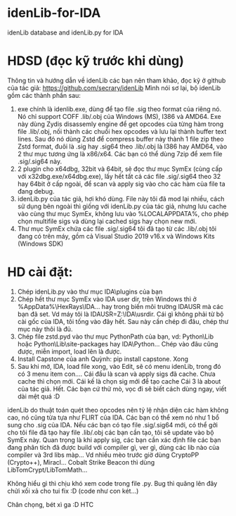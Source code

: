 # idenLib-for-IDA
idenLib database and idenLib.py for IDA

# HDSD (đọc kỹ trước khi dùng)
Thông tin và hướng dẫn về idenLib các bạn nên tham khảo, đọc kỹ ở github của tác giả:
https://github.com/secrary/idenLib
Mình nói sơ lại, bộ idenLib gồm các thành phần sau:
1. exe chính là idenlib.exe, dùng để tạo file .sig theo format của riêng nó. Nó chỉ support COFF .lib/.obj của Windows (MS), I386 và AMD64.
Exe này dùng Zydis disassemly engine để get opcodes của từng hàm trong file .lib/.obj, nối thành các chuổi hex opcodes và lưu lại thành buffer text lines.
Sau đó nó dùng Zstd để compress buffer này thành 1 file zip theo Zstd format, đuôi là .sig hay .sig64 theo .lib/.obj là I386 hay AMD64, vào 2 thư mục tương ứng là x86/x64. 
Các bạn có thể dùng 7zip để xem file .sig/.sig64 này.
2. 2 plugin cho x64dbg, 32bit và 64bit, sẽ đọc thư mục SymEx (cùng cấp với x32dbg.exe/x64dbg.exe),  lấy hết tất cả các file .sig/.sig64 theo 32 hay 64bit ở cấp ngoài,  để scan và apply sig vào cho các hàm của file ta đang debug.
3. idenLib.py của tác giả, hơi khó dùng.
File này tôi đã mod lại nhiều, cách sử dụng bên ngoài thì giống với idenLib.py của tác giả, nhưng lưu cache vào cùng thư mục SymEx, không lưu vào %LOCALAPPDATA%, cho phép chọn multifile sigs và dùng lại cached sigs hay chọn new mới.
4. Thư mục SymEx chứa các file .sig/.sig64 tôi đã tạo từ các .lib/.obj tôi đang có trên máy, gồm cả Visual Studio 2019 v16.x và Windows Kits (Windows SDK)

# HD cài đặt:
1. Chép idenLib.py vào thư mục IDA\plugins của bạn
2. Chép hết thư mục SymEx vào IDA user dir, trên Windows thì ở %AppData%\HexRays\IDA... hay trong biến môi trường IDAUSR mà các bạn đã set.
Vd máy tôi là IDAUSR=Z:\IDA\usrdir.
Cái gì không phải từ bộ cài gốc của IDA, tôi tống vào đây hết. Sau này cần chép đi đâu, chép thư mục này thôi là đủ.
3. Chép file zstd.pyd vào thư mục PythonPath của bạn, vd: Python\Lib hoặc Python\Lib\site-packages hay IDA\Python... Chép vào đâu cũng được, miễn import, load lên là được.
4. Install Capstone của anh Quỳnh: pip install capstone. 
Xong
4. Sau khi mở, IDA, load file xong, vào Edit, sẽ có menu idenLib, trong đó có 3 menu item con.... 
Cái đầu là scan và apply sigs đã cache. Chưa cache thì chọn mới.
Cái kế là chọn sig mới để tạo cache
Cái 3 là about của tác giả.
Hết. 
Các bạn cứ thử mò, vọc đi sẽ biết cách dùng ngay, viết dài mệt quá :D

idenLib do thuật toán quét theo opcodes nên tỷ lệ nhận diện các hàm không cao, nó cũng từa tựa như FLIRT của IDA. Các bạn có thể xem nó như 1 bổ sung cho .sig của IDA.
Nếu các bạn có tạo file .sig/.sig64 mới, có thể gởi cho tôi file đã tạo hay file .lib/.obj các bạn cần tạo, tôi sẽ update vào bộ SymEx này.
Quan trọng là khi apply sig, các bạn cần xác định file các bạn đang phân tích đã được build với compiler gì, ver gì, dùng các lib nào của compiler và 3rd libs màp...
Vd nhiều mèo trước giờ dùng CryptoPP (Crypto++), Miracl... Cobalt Strike Beacon thì dùng LibTomCrypt/LibTomMath...

Không hiểu gì thì chịu khó xem code trong file .py. Bug thì quăng lên đây chửi xối xả cho tui fix :D (code như con két...)

Chân chọng, bét xì ga :D
HTC
